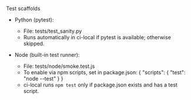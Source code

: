 Test scaffolds

- Python (pytest):
  - File: tests/test_sanity.py
  - Runs automatically in ci-local if pytest is available; otherwise skipped.

- Node (built-in test runner):
  - File: tests/node/smoke.test.js
  - To enable via npm scripts, set in package.json:
    {
      "scripts": { "test": "node --test" }
    }
  - ci-local runs `npm test` only if package.json exists and has a test script.


